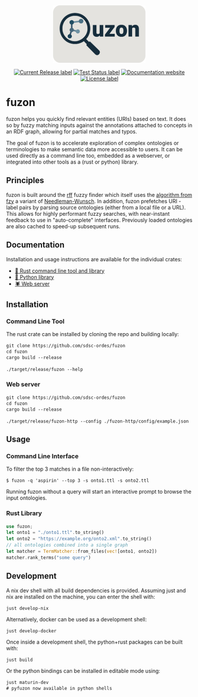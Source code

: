 <p align="center">
  <img src="./docs/img/fuzon.svg" alt="fuzon logo" width="250">
</p>

<p align="center">
</p>
<p align="center">
  <a href="https://github.com/sdsc-ordes/fuzon/releases/latest">
    <img src="https://img.shields.io/github/release/sdsc-ordes/fuzon.svg?style=for-the-badge" alt="Current Release label" /></a>
  <a href="https://github.com/sdsc-ordes/fuzon/actions/workflows/maturin.yml">
    <img src="https://img.shields.io/github/actions/workflow/status/sdsc-ordes/fuzon/maturin.yaml?label=tests&style=for-the-badge" alt="Test Status label" /></a>
  <a href="https://sdsc-ordes.github.io/modos-api">
    <img src="https://img.shields.io/website?url=https%3A%2F%2Fsdsc-ordes.github.io%2Ffuzon&up_message=online&up_color=blue&down_message=offline&style=for-the-badge&label=docs" alt="Documentation website" /></a>
  <a href="http://www.apache.org/licenses/LICENSE-2.0.html">
    <img src="https://img.shields.io/badge/LICENSE-Apache2.0-ff69b4.svg?style=for-the-badge" alt="License label" /></a>
</p>

# fuzon

fuzon helps you quickly find relevant entities (URIs) based on text. It does so by fuzzy matching inputs against the annotations attached to concepts in an RDF graph, allowing for partial matches and typos.

The goal of fuzon is to accelerate exploration of complex ontologies or terminologies to make semantic data more accessible to users. It can be used directly as a command line too, embedded as a webserver, or integrated into other tools as a (rust or python) library.


## Principles 

fuzon is built around the [rff](https://github.com/stewart/rff) fuzzy finder which itself uses the [algorithm from fzy](https://github.com/jhawthorn/fzy/blob/master/ALGORITHM.md) a variant of [Needleman-Wunsch](https://en.wikipedia.org/wiki/Needleman%E2%80%93Wunsch_algorithm). In addition, fuzon prefetches URI - label pairs by parsing source ontologies (either from a local file or a URL). This allows for highly performant fuzzy searches, with near-instant feedback to use in "auto-complete" interfaces. Previously loaded ontologies are also cached to speed-up subsequent runs.

## Documentation

Installation and usage instructions are available for the individual crates:

* [:crab: Rust command line tool and library](./fuzon/README.md)
* [:snake: Python library](./pyfuzon/README.md)
* [:spider: Web server](./fuzon-http/README.md)

## Installation

### Command Line Tool

The rust crate can be installed by cloning the repo and building locally:

```shell
git clone https://github.com/sdsc-ordes/fuzon
cd fuzon
cargo build --release

./target/release/fuzon --help
```

### Web server

```shell
git clone https://github.com/sdsc-ordes/fuzon
cd fuzon
cargo build --release

./target/release/fuzon-http --config ./fuzon-http/config/example.json
```

## Usage

### Command Line Interface

To filter the top 3 matches in a file non-interactively:

```shell
$ fuzon -q 'aspirin' --top 3 -s onto1.ttl -s onto2.ttl
```

Running fuzon without a query will start an interactive prompt to browse the input ontologies.

### Rust Library
```rust
use fuzon;
let onto1 = "./onto1.ttl".to_string()
let onto2 = "https://example.org/onto2.xml".to_string()
// all ontologies combined into a single graph
let matcher = TermMatcher::from_files(vec![onto1, onto2])
matcher.rank_terms("some query")
```

## Development

A nix dev shell with all build dependencies is provided.
Assuming just and nix are installed on the machine, you can enter the shell with:

```shell
just develop-nix
```

Alternatively, docker can be used as a development shell:

```shell
just develop-docker
```

Once inside a development shell, the python+rust packages can be built with:

```shell
just build
```

Or the python bindings can be installed in editable mode using:

```shell
just maturin-dev
# pyfuzon now available in python shells
```



